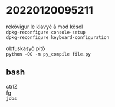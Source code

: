 # 20220120095211

rekõvigur le klavyé ã mod kõsol  
`dpkg-reconfigure console-setup`  
`dpkg-reconfigure keyboard-configuration`

obfuskasyõ pitõ  
`python -OO -m py_compile file.py`


## bash  
ctrlZ  
fg  
`jobs`
